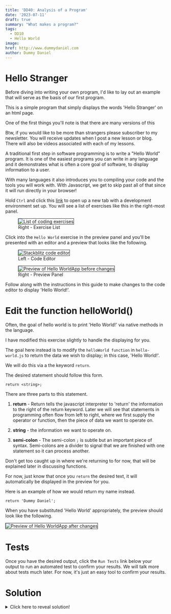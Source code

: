 ```yaml
---
title: 'DD40: Analysis of a Program'
date: '2023-07-11'
draft: true
summary: "What makes a program?"
tags:
  - DD10
  - Hello World
image: 
href: http://www.dummydaniel.com
author: Dummy Daniel
---
```

# Hello Stranger
Before diving into writing your own program, I'd like to lay out an example that will serve as the basis of our first program.

This is a simple program that simply displays the words 'Hello Stranger' on an html page.

One of the first things you'll note is that there are many versions of this 

Btw, if you would like to be more than strangers please subscriber to my newsletter. You will receive updates when I post a new lesson or blog. There will also be videos associated with each of my lessons.


A traditional first step in software programming is to write a "Hello World" program. It is one of the easiest programs you can write in any language and it demonstrates what is often a core goal of software, to display information to a user.

With many languages it also introduces you to compiling your code and the tools you will work with. With Javascript, we get to skip past all of that since it will run directly in your browser!

Hold `Ctrl` and click this [link](https://stackblitz.com/edit/dd10-exercises?file=hello-world%2Fhello-world.js) to open up a new tab with a development environment set up. You will see a list of exercises like this in the right-most panel.

<figure>
  <img style="border: solid .5px;" src="/assets/preview-panel-exercise-list.png" alt="List of coding exercises" />
  <figcaption>Right - Exercise List</figcaption>
</figure>

Click into the `Hello World` exercise in the preview panel and you'll be presented with an editor and a preview that looks like the following.

<figure>
  <img style="border: solid .5px;" src="/assets/hello-world-js.png" alt="Stackblitz code editor" />
  <figcaption>Left - Code Editor</figcaption>
</figure>

<figure>
  <img style="border: solid .5px;" src="/assets/hello-world-preview.png" alt="Preview of Hello WorldApp before changes" />
  <figcaption>Right - Preview Panel</figcaption>
</figure>

Follow along with the instructions in this guide to make changes to the code editor to display 'Hello World!'.

# Edit the function helloWorld()

Often, the goal of hello world is to print 'Hello World!' via native methods in the language.

I have modified this exercise slightly to handle the displaying for you.

The goal here instead is to modify the `helloWorld function` in `hello-world.js` to return the data we wish to display; in this case, 'Hello World!'.

We will do this via a the keyword `return`.

The desired statement should follow this form.

`return <string>;`

There are three parts to this statement.

1. **return** - Return tells the javascript interpreter to 'return' the information to the right of the return keyword. Later we will see that statements in programming often flow from left to right, where we first supply the operator or function, then the piece of data we want to operate on.

2. **string** - the information we want to operate on.

3. **semi-colon** - The semi-colon `;` is subtle but an important piece of syntax. Semi-colons are a divider to signal that we are finished with one statement so it can process another.

Don't get too caught up in where we're returning to for now, that will be explained later in discussing functions.

For now, just know that once you `return` the desired text, it will automatically be displayed in the preview for you.

Here is an example of how we would return my name instead.

`return 'Dummy Daniel';`

When you have substituted 'Hello World' appropriately, the preview should look like the following.

<img style="border: solid .5px;" src="/assets/hello-world-preview-after.png" alt="Preview of Hello WorldApp after changes" />

 # Tests

 Once you have the desired output, click the `Run Tests` link below your output to run an automated test to confirm your results. We will talk more about tests much later. For now, it's just an easy tool to confirm your results.

 # Solution

<details class="spoiler" style="--hidden: 'Text to be hidden'">
<summary>Click here to reveal solution!</summary>
<pre>
function helloWorld() {'{'}
  return 'Hello World!';
{'}'}
</pre> 
</details>
